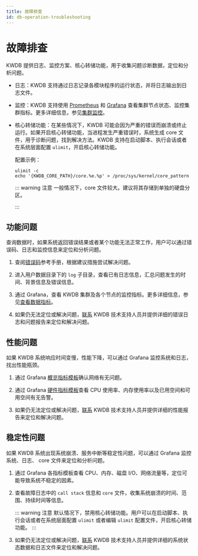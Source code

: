 ```yaml
---
title: 故障排查
id: db-operation-troubleshooting
---
```


# 故障排查

KWDB 提供日志、监控方案、核心转储功能，用于收集问题诊断数据，定位和分析问题。

- 日志：KWDB 支持通过日志记录各模块程序的运行状态，并将日志输出到日志文件。
- 监控：KWDB 支持使用 [Prometheus](https://prometheus.io/) 和 [Grafana](https://grafana.com/grafana) 查看集群节点状态、监控集群指标。更多详细信息，参见[集群监控](./cluster-monitoring/monitor-cluster-overview.md)。
- 核心转储功能：在某些情况下，KWDB 可能会因为严重的错误而崩溃或终止运行。如果开启核心转储功能，当进程发生严重错误时，系统生成 core 文件，用于诊断问题，找到解决方法。KWDB 支持在启动脚本、执行会话或者在系统层面配置 `ulimit`，开启核心转储功能。

    配置示例：

    ```shell
    ulimit -c
    echo '{KWDB_CORE_PATH}/core.%e.%p' > /proc/sys/kernel/core_pattern
    ```

    ::: warning 注意
    一般情况下，core 文件较大。建议将其存储到单独的硬盘分区。

    :::

## 功能问题

查询数据时，如果系统返回错误结果或者某个功能无法正常工作，用户可以通过错误码、日志和监控信息来定位和分析问题。

1. 查阅[错误码](./error-code/error-code-overview.md)参考手册，根据建议措施尝试解决问题。

2. 进入用户数据目录下的 `log` 子目录，查看已有日志信息，汇总问题发生的时间、背景信息及错误信息。

3. 通过 Grafana，查看 KWDB 集群及各个节点的监控指标。更多详细信息，参见[查看数据指标](./cluster-monitoring/view-metrics.md)。

4. 如果仍无法定位或解决问题，[联系](https://cs.kaiwudb.com/support/) KWDB 技术支持人员并提供详细的错误日志和问题报告来定位和解决问题。

## 性能问题

如果 KWDB 系统响应时间变慢，性能下降，可以通过 Grafana 监控系统和日志，找出性能瓶颈。

1. 通过 Grafana [概览指标模板](./cluster-monitoring/view-metrics.md#概览)确认网络有无问题。

2. 通过 Grafana [硬件指标模板](./cluster-monitoring/view-metrics.md#硬件)查看 CPU 使用率、内存使用率以及已用空间和可用空间有无告警。

3. 如果仍无法定位或解决问题，[联系](https://cs.kaiwudb.com/support/) KWDB 技术支持人员并提供详细的性能报告来定位和解决问题。

## 稳定性问题

如果 KWDB 系统出现系统崩溃、服务中断等稳定性问题，可以通过 Grafana 监控系统、日志、 core 文件来定位和分析问题。

1. 通过 Grafana 各指标模板查看 CPU、内存、磁盘 I/O、网络流量等，定位可能导致系统不稳定的因素。

2. 查看故障日志中的 `call stack` 信息和 `core` 文件，收集系统崩溃的时间、范围、持续时间等信息。

    ::: warning 注意
    默认情况下，禁用核心转储功能。用户可以在启动脚本、执行会话或者在系统层面配置 `ulimit` 或者编辑 `ulimit` 配置文件，开启核心转储功能。
    :::

3. 如果仍无法定位或解决问题，[联系](https://cs.kaiwudb.com/support/) KWDB 技术支持人员并提供详细的系统状态数据和日志文件来定位和解决问题。
